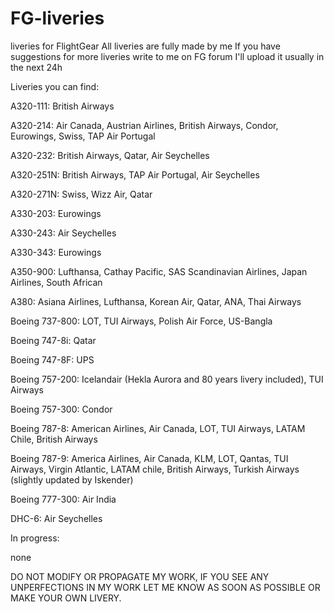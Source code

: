 # FG-liveries
liveries for FlightGear
All liveries are fully made by me
If you have suggestions for more liveries write to me on FG forum
I'll upload it usually in the next 24h

Liveries you can find:

A320-111: British Airways

A320-214: Air Canada, Austrian Airlines, British Airways, Condor, Eurowings, Swiss, TAP Air Portugal

A320-232: British Airways, Qatar, Air Seychelles

A320-251N: British Airways, TAP Air Portugal, Air Seychelles

A320-271N: Swiss, Wizz Air, Qatar

A330-203: Eurowings

A330-243: Air Seychelles

A330-343: Eurowings

A350-900: Lufthansa, Cathay Pacific, SAS Scandinavian Airlines, Japan Airlines, South African

A380: Asiana Airlines, Lufthansa, Korean Air, Qatar, ANA, Thai Airways

Boeing 737-800: LOT, TUI Airways, Polish Air Force, US-Bangla

Boeing 747-8i: Qatar

Boeing 747-8F: UPS

Boeing 757-200: Icelandair (Hekla Aurora and 80 years livery included), TUI Airways

Boeing 757-300: Condor

Boeing 787-8: American Airlines, Air Canada, LOT, TUI Airways, LATAM Chile, British Airways

Boeing 787-9: America Airlines, Air Canada, KLM, LOT, Qantas, TUI Airways, Virgin Atlantic, LATAM chile, British Airways, Turkish Airways (slightly updated by Iskender)

Boeing 777-300: Air India

DHC-6: Air Seychelles

In progress:

none



DO NOT MODIFY OR PROPAGATE MY WORK, IF YOU SEE ANY UNPERFECTIONS IN MY WORK LET ME KNOW AS SOON AS POSSIBLE OR MAKE YOUR OWN LIVERY. 
